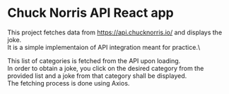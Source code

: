 # Chuck Norris API React app

This project fetches data from https://api.chucknorris.io/ and displays the joke.\
It is a simple implementaion of API integration meant for practice.\

This list of categories is fetched from the API upon loading.\
In order to obtain a joke, you click on the desired category from the provided list and a joke from that category shall be displayed.\
The fetching process is done using Axios.
